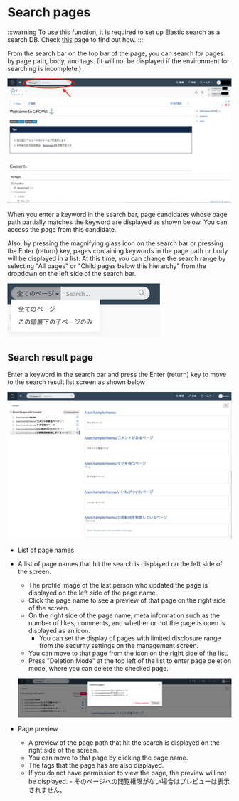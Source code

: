 # Search pages

:::warning
To use this function, it is required to set up Elastic search as a search DB. Check [this](../admin-guide/admin-cookbook/setting-elasticsearch.md) page to find out how.
:::

From the search bar on the top bar of the page, you can search for pages by page path, body, and tags. (It will not be displayed if the environment for searching is incomplete.)

![search1](./images/search1.png)

When you enter a keyword in the search bar, page candidates whose page path partially matches the keyword are displayed as shown below. You can access the page from this candidate.

Also, by pressing the magnifying glass icon on the search bar or pressing the Enter (return) key, pages containing keywords in the page path or body will be displayed in a list. At this time, you can change the search range by selecting "All pages" or "Child pages below this hierarchy" from the dropdown on the left side of the search bar.

![search2](./images/search2.png)

## Search result page
Enter a keyword in the search bar and press the Enter (return) key to move to the search result list screen as shown below

![search3](./images/search3.png)

- List of page names
- A list of page names that hit the search is displayed on the left side of the screen.
  - The profile image of the last person who updated the page is displayed on the left side of the page name.
  - Click the page name to see a preview of that page on the right side of the screen.
  - On the right side of the page name, meta information such as the number of likes, comments, and whether or not the page is open is displayed as an icon.
    - You can set the display of pages with limited disclosure range from the security settings on the management screen.
  - You can move to that page from the icon on the right side of the list.
  - Press "Deletion Mode" at the top left of the list to enter page deletion mode, where you can delete the checked page.

  ![search4](./images/search4.png)

- Page preview
  - A preview of the page path that hit the search is displayed on the right side of the screen.
  - You can move to that page by clicking the page name.
  - The tags that the page has are also displayed.
  - If you do not have permission to view the page, the preview will not be displayed.  - そのページへの閲覧権限がない場合はプレビューは表示されません。
<!-- 
### Search options
When searching, you can specify options with the following notation. Options can be used together.
| Options | Overview | 
| --- | --- | --- |
| Search by multiple keywords | If you specify multiple words with a space in between, the page name or body will search for pages that include all of them. <br /> For example, `word1 word2` will search for pages that contain both` word1` and `word2` in the page name or body. |
| Search for pages that include the specified text in the text | If you insert a text between double quotes, the page that contains that text in the text will be searched. <br /> For example, `" This is GROWI "` will search for pages that contain` "" This is GROWI "` in the body. |
| Exclusion by keyword | If you specify a keyword after the half-width hyphen `-`, the page that contains the keyword in the page name or body is excluded. <br /> For example, `-keyword` excludes pages that contain` keyword` in the page name or body. |
| Search by first match of page name | If you specify a page name after `prefix:`, the page starting with that page name is searched. <br /> For example, `prefix: / user /` finds pages whose page names start with `/ user /`. |
| Exclusion by first match of page name | Specifying a page name after `-prefix:` excludes pages starting with that page name. <br /> For example, `-prefix: / user /` excludes pages whose page names start with `/ user /`. |
| Search by tag | If you specify a tag after `tag:`, the page containing that tag will be searched. <br /> For example, `tag: wiki` will search for pages that contain the tag` wiki`. |
| Exclude by tag | Specifying a tag after `-tag:` excludes pages that contain that tag. For example, `-tag: wiki` excludes pages that contain the tag` wiki`. | -->